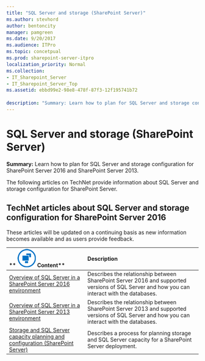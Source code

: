 ```yaml
---
title: "SQL Server and storage (SharePoint Server)"
ms.author: stevhord
author: bentoncity
manager: pamgreen
ms.date: 9/20/2017
ms.audience: ITPro
ms.topic: concetpual
ms.prod: sharepoint-server-itpro
localization_priority: Normal
ms.collection:
- IT_Sharepoint_Server
- IT_Sharepoint_Server_Top
ms.assetid: ebbd99e2-98e8-478f-87f3-12f195741b72

description: "Summary: Learn how to plan for SQL Server and storage configuration for SharePoint Server 2016 and SharePoint Server 2013."
---
```


# SQL Server and storage (SharePoint Server)

 **Summary:** Learn how to plan for SQL Server and storage configuration for SharePoint Server 2016 and SharePoint Server 2013. 
  
The following articles on TechNet provide information about SQL Server and storage configuration for SharePoint Server.
  
## TechNet articles about SQL Server and storage configuration for SharePoint Server 2016

These articles will be updated on a continuing basis as new information becomes available and as users provide feedback.
  
|**        ![Building blocks](../media/mod_icon_buildingblock_M.png)          Content**|**Description**|
|:-----|:-----|
|[Overview of SQL Server in a SharePoint Server 2016 environment](overview-of-sql-server-in-a-sharepoint-server-2016-environment.md) <br/> |Describes the relationship between SharePoint Server 2016 and supported versions of SQL Server and how you can interact with the databases.  <br/> |
|[Overview of SQL Server in a SharePoint Server 2013 environment](overview-of-sql-server-in-a-sharepoint-server-2013-environment.md) <br/> |Describes the relationship between SharePoint Server 2013 and supported versions of SQL Server and how you can interact with the databases.  <br/> |
|[Storage and SQL Server capacity planning and configuration (SharePoint Server)](storage-and-sql-server-capacity-planning-and-configuration.md) <br/> |Describes a process for planning storage and SQL Server capacity for a SharePoint Server deployment.  <br/> |
   

